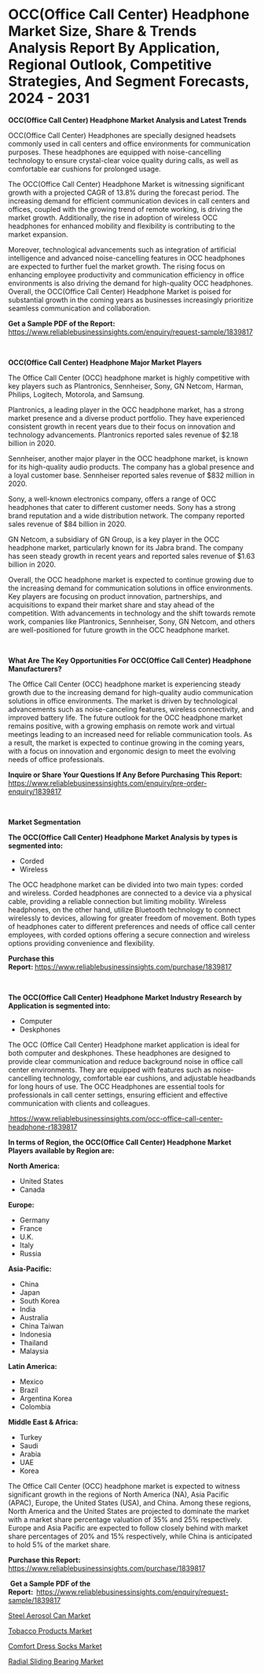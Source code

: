<p><h1>OCC(Office Call Center) Headphone Market Size, Share & Trends Analysis Report By Application, Regional Outlook, Competitive Strategies, And Segment Forecasts, 2024 - 2031</h1></p><p><strong>OCC(Office Call Center) Headphone Market Analysis and Latest Trends</strong></p>
<p><p>OCC(Office Call Center) Headphones are specially designed headsets commonly used in call centers and office environments for communication purposes. These headphones are equipped with noise-cancelling technology to ensure crystal-clear voice quality during calls, as well as comfortable ear cushions for prolonged usage.</p><p>The OCC(Office Call Center) Headphone Market is witnessing significant growth with a projected CAGR of 13.8% during the forecast period. The increasing demand for efficient communication devices in call centers and offices, coupled with the growing trend of remote working, is driving the market growth. Additionally, the rise in adoption of wireless OCC headphones for enhanced mobility and flexibility is contributing to the market expansion.</p><p>Moreover, technological advancements such as integration of artificial intelligence and advanced noise-cancelling features in OCC headphones are expected to further fuel the market growth. The rising focus on enhancing employee productivity and communication efficiency in office environments is also driving the demand for high-quality OCC headphones. Overall, the OCC(Office Call Center) Headphone Market is poised for substantial growth in the coming years as businesses increasingly prioritize seamless communication and collaboration.</p></p>
<p><strong>Get a Sample PDF of the Report:&nbsp;</strong> <a href="https://www.reliablebusinessinsights.com/enquiry/request-sample/1839817">https://www.reliablebusinessinsights.com/enquiry/request-sample/1839817</a></p>
<p>&nbsp;</p>
<p><strong>OCC(Office Call Center) Headphone Major Market Players</strong></p>
<p><p>The Office Call Center (OCC) headphone market is highly competitive with key players such as Plantronics, Sennheiser, Sony, GN Netcom, Harman, Philips, Logitech, Motorola, and Samsung. </p><p>Plantronics, a leading player in the OCC headphone market, has a strong market presence and a diverse product portfolio. They have experienced consistent growth in recent years due to their focus on innovation and technology advancements. Plantronics reported sales revenue of $2.18 billion in 2020.</p><p>Sennheiser, another major player in the OCC headphone market, is known for its high-quality audio products. The company has a global presence and a loyal customer base. Sennheiser reported sales revenue of $832 million in 2020.</p><p>Sony, a well-known electronics company, offers a range of OCC headphones that cater to different customer needs. Sony has a strong brand reputation and a wide distribution network. The company reported sales revenue of $84 billion in 2020.</p><p>GN Netcom, a subsidiary of GN Group, is a key player in the OCC headphone market, particularly known for its Jabra brand. The company has seen steady growth in recent years and reported sales revenue of $1.63 billion in 2020.</p><p>Overall, the OCC headphone market is expected to continue growing due to the increasing demand for communication solutions in office environments. Key players are focusing on product innovation, partnerships, and acquisitions to expand their market share and stay ahead of the competition. With advancements in technology and the shift towards remote work, companies like Plantronics, Sennheiser, Sony, GN Netcom, and others are well-positioned for future growth in the OCC headphone market.</p></p>
<p>&nbsp;</p>
<p><strong>What Are The Key Opportunities For OCC(Office Call Center) Headphone Manufacturers?</strong></p>
<p><p>The Office Call Center (OCC) headphone market is experiencing steady growth due to the increasing demand for high-quality audio communication solutions in office environments. The market is driven by technological advancements such as noise-canceling features, wireless connectivity, and improved battery life. The future outlook for the OCC headphone market remains positive, with a growing emphasis on remote work and virtual meetings leading to an increased need for reliable communication tools. As a result, the market is expected to continue growing in the coming years, with a focus on innovation and ergonomic design to meet the evolving needs of office professionals.</p></p>
<p><strong>Inquire or Share Your Questions If Any Before Purchasing This Report:</strong> <a href="https://www.reliablebusinessinsights.com/enquiry/pre-order-enquiry/1839817">https://www.reliablebusinessinsights.com/enquiry/pre-order-enquiry/1839817</a></p>
<p>&nbsp;</p>
<p><strong>Market Segmentation</strong></p>
<p><strong>The OCC(Office Call Center) Headphone Market Analysis by types is segmented into:</strong></p>
<p><ul><li>Corded</li><li>Wireless</li></ul></p>
<p><p>The OCC headphone market can be divided into two main types: corded and wireless. Corded headphones are connected to a device via a physical cable, providing a reliable connection but limiting mobility. Wireless headphones, on the other hand, utilize Bluetooth technology to connect wirelessly to devices, allowing for greater freedom of movement. Both types of headphones cater to different preferences and needs of office call center employees, with corded options offering a secure connection and wireless options providing convenience and flexibility.</p></p>
<p><strong>Purchase this Report:&nbsp;</strong><a href="https://www.reliablebusinessinsights.com/purchase/1839817">https://www.reliablebusinessinsights.com/purchase/1839817</a></p>
<p>&nbsp;</p>
<p><strong>The OCC(Office Call Center) Headphone Market Industry Research by Application is segmented into:</strong></p>
<p><ul><li>Computer</li><li>Deskphones</li></ul></p>
<p><p>The OCC (Office Call Center) Headphone market application is ideal for both computer and deskphones. These headphones are designed to provide clear communication and reduce background noise in office call center environments. They are equipped with features such as noise-cancelling technology, comfortable ear cushions, and adjustable headbands for long hours of use. The OCC Headphones are essential tools for professionals in call center settings, ensuring efficient and effective communication with clients and colleagues.</p></p>
<p><a href="https://www.reliablebusinessinsights.com/occ-office-call-center-headphone-r1839817">&nbsp;https://www.reliablebusinessinsights.com/occ-office-call-center-headphone-r1839817</a></p>
<p><strong>In terms of Region, the OCC(Office Call Center) Headphone Market Players available by Region are:</strong></p>
<p>
    <p> <strong> North America: </strong>
        <ul>
            <li>United States</li>
            <li>Canada</li>
        </ul>
        </p> 
    <p> <strong> Europe: </strong>
        <ul>
            <li>Germany</li>
            <li>France</li>
            <li>U.K.</li>
            <li>Italy</li>
            <li>Russia</li>
        </ul>
        </p> 
    <p> <strong> Asia-Pacific: </strong>
        <ul>
            <li>China</li>
            <li>Japan</li>
            <li>South Korea</li>
            <li>India</li>
            <li>Australia</li>
            <li>China Taiwan</li>
            <li>Indonesia</li>
            <li>Thailand</li>
            <li>Malaysia</li>
        </ul>
        </p> 
    <p> <strong> Latin America: </strong>
        <ul>
            <li>Mexico</li>
            <li>Brazil</li>
            <li>Argentina Korea</li>
            <li>Colombia</li>
        </ul>
        </p> 
    <p> <strong> Middle East & Africa: </strong>
        <ul>
            <li>Turkey</li>
            <li>Saudi</li>
            <li>Arabia</li>
            <li>UAE</li>
            <li>Korea</li>
        </ul>
    </p>
    </p>
<p><p>The Office Call Center (OCC) headphone market is expected to witness significant growth in the regions of North America (NA), Asia Pacific (APAC), Europe, the United States (USA), and China. Among these regions, North America and the United States are projected to dominate the market with a market share percentage valuation of 35% and 25% respectively. Europe and Asia Pacific are expected to follow closely behind with market share percentages of 20% and 15% respectively, while China is anticipated to hold 5% of the market share.</p></p>
<p><strong>Purchase this Report: </strong><a href="https://www.reliablebusinessinsights.com/purchase/1839817">https://www.reliablebusinessinsights.com/purchase/1839817</a></p>
<p>&nbsp;<strong>Get a Sample PDF of the Report:&nbsp;&nbsp;</strong><a href="https://www.reliablebusinessinsights.com/enquiry/request-sample/1839817">https://www.reliablebusinessinsights.com/enquiry/request-sample/1839817</a></p>
<p><strong></strong></p>
<p><p><a href="https://www.linkedin.com/pulse/global-steel-aerosol-can-market-focus-application-end-use-3l5te">Steel Aerosol Can Market</a></p><p><a href="https://github.com/IkeSchumm04/Market-Research-Report-List-1/blob/main/tobacco-products-market.md">Tobacco Products Market</a></p><p><a href="https://github.com/waughhelen1/Market-Research-Report-List-1/blob/main/comfort-dress-socks-market.md">Comfort Dress Socks Market</a></p><p><a href="https://www.linkedin.com/pulse/global-radial-sliding-bearing-market-exploring-share-trends-jyvhe">Radial Sliding Bearing Market</a></p></p>